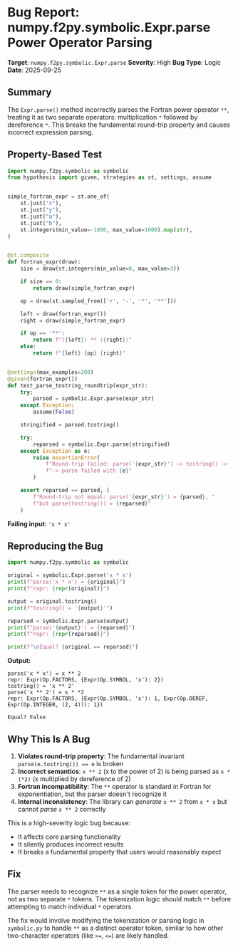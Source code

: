 # Bug Report: numpy.f2py.symbolic.Expr.parse Power Operator Parsing

**Target**: `numpy.f2py.symbolic.Expr.parse`
**Severity**: High
**Bug Type**: Logic
**Date**: 2025-09-25

## Summary

The `Expr.parse()` method incorrectly parses the Fortran power operator `**`, treating it as two separate operators: multiplication `*` followed by dereference `*`. This breaks the fundamental round-trip property and causes incorrect expression parsing.

## Property-Based Test

```python
import numpy.f2py.symbolic as symbolic
from hypothesis import given, strategies as st, settings, assume


simple_fortran_expr = st.one_of(
    st.just("x"),
    st.just("y"),
    st.just("a"),
    st.just("b"),
    st.integers(min_value=-1000, max_value=1000).map(str),
)


@st.composite
def fortran_expr(draw):
    size = draw(st.integers(min_value=0, max_value=3))

    if size == 0:
        return draw(simple_fortran_expr)

    op = draw(st.sampled_from(['+', '-', '*', '**']))

    left = draw(fortran_expr())
    right = draw(simple_fortran_expr)

    if op == '**':
        return f"({left}) ** ({right})"
    else:
        return f"{left} {op} {right}"


@settings(max_examples=200)
@given(fortran_expr())
def test_parse_tostring_roundtrip(expr_str):
    try:
        parsed = symbolic.Expr.parse(expr_str)
    except Exception:
        assume(False)

    stringified = parsed.tostring()

    try:
        reparsed = symbolic.Expr.parse(stringified)
    except Exception as e:
        raise AssertionError(
            f"Round-trip failed: parse('{expr_str}') -> tostring() -> '{stringified}' "
            f"-> parse failed with {e}"
        )

    assert reparsed == parsed, (
        f"Round-trip not equal: parse('{expr_str}') = {parsed}, "
        f"but parse(tostring()) = {reparsed}"
    )
```

**Failing input**: `'x * x'`

## Reproducing the Bug

```python
import numpy.f2py.symbolic as symbolic

original = symbolic.Expr.parse('x * x')
print(f"parse('x * x') = {original}")
print(f"repr: {repr(original)}")

output = original.tostring()
print(f"tostring() = '{output}'")

reparsed = symbolic.Expr.parse(output)
print(f"parse('{output}') = {reparsed}")
print(f"repr: {repr(reparsed)}")

print(f"\nEqual? {original == reparsed}")
```

**Output:**
```
parse('x * x') = x ** 2
repr: Expr(Op.FACTORS, {Expr(Op.SYMBOL, 'x'): 2})
tostring() = 'x ** 2'
parse('x ** 2') = x * *2
repr: Expr(Op.FACTORS, {Expr(Op.SYMBOL, 'x'): 1, Expr(Op.DEREF, Expr(Op.INTEGER, (2, 4))): 1})

Equal? False
```

## Why This Is A Bug

1. **Violates round-trip property**: The fundamental invariant `parse(e.tostring()) == e` is broken
2. **Incorrect semantics**: `x ** 2` (x to the power of 2) is being parsed as `x * (*2)` (x multiplied by dereference of 2)
3. **Fortran incompatibility**: The `**` operator is standard in Fortran for exponentiation, but the parser doesn't recognize it
4. **Internal inconsistency**: The library can *generate* `x ** 2` from `x * x` but cannot *parse* `x ** 2` correctly

This is a high-severity logic bug because:
- It affects core parsing functionality
- It silently produces incorrect results
- It breaks a fundamental property that users would reasonably expect

## Fix

The parser needs to recognize `**` as a single token for the power operator, not as two separate `*` tokens. The tokenization logic should match `**` before attempting to match individual `*` operators.

The fix would involve modifying the tokenization or parsing logic in `symbolic.py` to handle `**` as a distinct operator token, similar to how other two-character operators (like `>=`, `<=`) are likely handled.